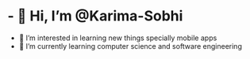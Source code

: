 # - 👋 Hi, I’m @Karima-Sobhi
- 👀 I’m interested in learning new things specially mobile apps 
- 🌱 I’m currently learning computer science and software engineering
<!---
Karima-Sobhi/Karima-Sobhi is a ✨ special ✨ repository because its `README.md` (this file) appears on your GitHub profile.
You can click the Preview link to take a look at your changes.
--->
